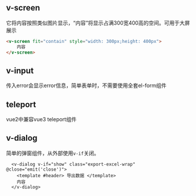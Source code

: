 ## v-screen
它将内容按照类似图片显示，“内容”将显示占满300宽400高的空间。可用于大屏展示
```html
<v-screen fit="contain" style="width: 300px;height: 400px">
    内容
</v-screen>
```
## v-input
传入error会显示error信息，简单表单时，不需要使用全套el-form组件

## teleport
vue2中兼容vue3 teleport组件

## v-dialog
简单的弹窗组件，从外部使用`v-if`关闭。
```vue
  <v-dialog v-if="show" class="export-excel-wrap" @close="emit('close')">
    <template #header> 导出数据 </template>
    内容
  </v-dialog>
```